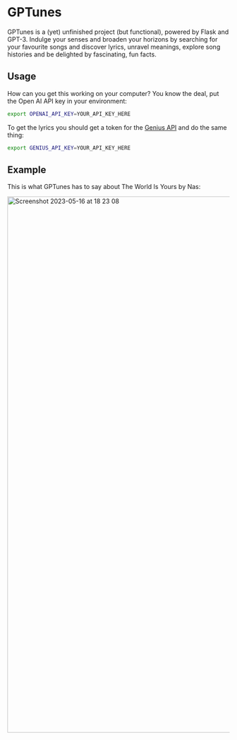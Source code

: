 # GPTunes

GPTunes is a (yet) unfinished project (but functional), powered by Flask and GPT-3. Indulge
your senses and broaden your horizons by searching for your favourite songs and
discover lyrics, unravel meanings, explore song histories and be delighted by
fascinating, fun facts.


## Usage
How can you get this working on your computer? You know the deal, put the
Open AI API key in your environment:

```bash
export OPENAI_API_KEY=YOUR_API_KEY_HERE
```

To get the lyrics you should get a token for the [Genius API](https://docs.genius.com/#/authentication-h1)
and do the same thing:

```bash
export GENIUS_API_KEY=YOUR_API_KEY_HERE
```

## Example

This is what GPTunes has to say about The World Is Yours by Nas:

<img width="1216" alt="Screenshot 2023-05-16 at 18 23 08" src="https://github.com/vandenbroecksebastiaan/GPTunes/assets/101555259/c4050150-2635-49a5-9a5a-f1f4c2fe0c0c">
